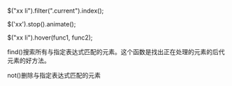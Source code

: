 $("xx li").filter(".current").index();

$('xx').stop().animate();

$("xx li").hover(func1, func2);

find()搜索所有与指定表达式匹配的元素。这个函数是找出正在处理的元素的后代元素的好方法。

not()删除与指定表达式匹配的元素